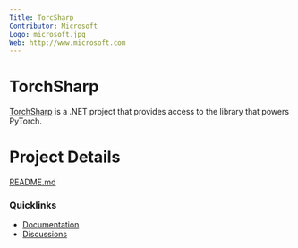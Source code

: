 ```yaml
---
Title: TorcSharp
Contributor: Microsoft
Logo: microsoft.jpg
Web: http://www.microsoft.com
---
```

# TorchSharp

[TorchSharp](https://github.com/dotnet/TorchSharp) is a .NET project that provides access to the library that powers PyTorch.

# Project Details

[README.md](https://github.com/dotnet/TorchSharp/blob/main/README.md)

### Quicklinks

* [Documentation](https://github.com/dotnet/TorchSharp/tree/main/docfx)
* [Discussions](https://github.com/dotnet/TorchSharp/issues)
